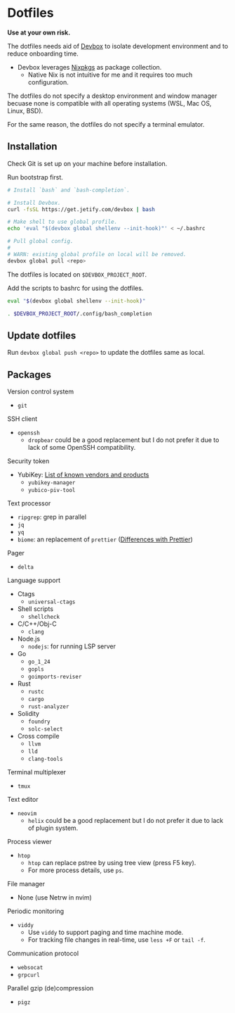 # Dotfiles

**Use at your own risk.**

The dotfiles needs aid of [Devbox](https://www.jetify.com/devbox) to isolate development environment and to reduce onboarding time.
- Devbox leverages [Nixpkgs](https://github.com/NixOS/nixpkgs) as package collection.
  - Native Nix is not intuitive for me and it requires too much configuration.

The dotfiles do not specify a desktop environment and window manager becuase none is compatible with all operating systems (WSL, Mac OS, Linux, BSD).

For the same reason, the dotfiles do not specify a terminal emulator.

## Installation
Check Git is set up on your machine before installation.

Run bootstrap first.

```sh
# Install `bash` and `bash-completion`.

# Install Devbox.
curl -fsSL https://get.jetify.com/devbox | bash

# Make shell to use global profile.
echo 'eval "$(devbox global shellenv --init-hook)"' < ~/.bashrc

# Pull global config.
#
# WARN: existing global profile on local will be removed.
devbox global pull <repo>
```

The dotfiles is located on `$DEVBOX_PROJECT_ROOT`.

Add the scripts to bashrc for using the dotfiles.

```sh
eval "$(devbox global shellenv --init-hook)"

. $DEVBOX_PROJECT_ROOT/.config/bash_completion
```

## Update dotfiles

Run `devbox global push <repo>` to update the dotfiles same as local.

## Packages

Version control system
- `git`

SSH client
- `openssh`
  - `dropbear` could be a good replacement but I do not prefer it due to lack of some OpenSSH compatibility.

Security token
- YubiKey: [List of known vendors and products](https://github.com/Yubico/libfido2/blob/main/udev/fidodevs)
  - `yubikey-manager`
  - `yubico-piv-tool`

Text processor
- `ripgrep`: grep in parallel
- `jq`
- `yq`
- `biome`: an replacement of `prettier` ([Differences with Prettier](https://biomejs.dev/formatter/differences-with-prettier/))

Pager
- `delta`

Language support
- Ctags
  - `universal-ctags`
- Shell scripts
  - `shellcheck`
- C/C++/Obj-C
  - `clang`
- Node.js
  - `nodejs`: for running LSP server
- Go
  - `go_1_24`
  - `gopls`
  - `goimports-reviser`
- Rust
  - `rustc`
  - `cargo`
  - `rust-analyzer`
- Solidity
  - `foundry`
  - `solc-select`
- Cross compile
  - `llvm`
  - `lld`
  - `clang-tools`

Terminal multiplexer
- `tmux`

Text editor
- `neovim`
  - `helix` could be a good replacement but I do not prefer it due to lack of plugin system.

Process viewer
- `htop`
  - `htop` can replace pstree by using tree view (press F5 key).
  - For more process details, use `ps`.

File manager
  - None (use Netrw in nvim)

Periodic monitoring
- `viddy`
  - Use `viddy` to support paging and time machine mode.
  - For tracking file changes in real-time, use `less +F` or `tail -f`.

Communication protocol
- `websocat`
- `grpcurl`

Parallel gzip (de)compression
- `pigz`
